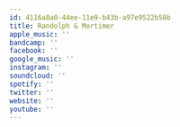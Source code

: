 ```yaml
---
id: 4116a8a0-44ee-11e9-b43b-a97e9522b58b
title: Randolph & Mortimer
apple_music: ''
bandcamp: ''
facebook: ''
google_music: ''
instagram: ''
soundcloud: ''
spotify: ''
twitter: ''
website: ''
youtube: ''
---
```

